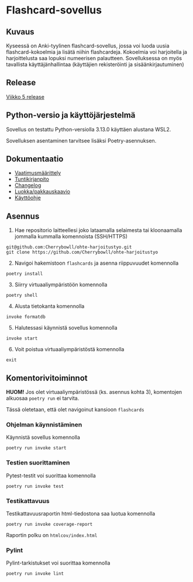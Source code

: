 # Flashcard-sovellus

## Kuvaus

Kyseessä on Anki-tyylinen flashcard-sovellus, jossa voi luoda uusia flashcard-kokoelmia ja lisätä niihin flashcardeja. Kokoelmia voi harjoitella ja harjoittelusta saa lopuksi numeerisen palautteen.
Sovelluksessa on myös tavallista käyttäjänhallintaa (käyttäjien rekisteröinti ja sisäänkirjautuminen)

## Release

[Viikko 5 release](https://github.com/Cherrybowll/ohte-harjoitustyo/releases/tag/viikko5)

## Python-versio ja käyttöjärjestelmä

Sovellus on testattu Python-versiolla 3.13.0 käyttäen alustana WSL2.

Sovelluksen asentaminen tarvitsee lisäksi Poetry-asennuksen.

## Dokumentaatio

- [Vaatimusmäärittely](https://github.com/Cherrybowll/ohte-harjoitustyo/blob/master/flashcards/dokumentaatio/vaatimusmaarittely.md)
- [Tuntikirjanpito](https://github.com/Cherrybowll/ohte-harjoitustyo/blob/master/flashcards/dokumentaatio/tuntikirjanpito.md)
- [Changelog](https://github.com/Cherrybowll/ohte-harjoitustyo/blob/master/flashcards/dokumentaatio/changelog.md)
- [Luokka/pakkauskaavio](https://github.com/Cherrybowll/ohte-harjoitustyo/blob/master/flashcards/dokumentaatio/arkkitehtuuri.md)
- [Käyttöohje](https://github.com/Cherrybowll/ohte-harjoitustyo/blob/master/flashcards/dokumentaatio/kayttoohje.md)

## Asennus

1. Hae repositorio laitteellesi joko lataamalla selaimesta tai kloonaamalla jommalla kummalla komennoista (SSH/HTTPS)
```
git@github.com:Cherrybowll/ohte-harjoitustyo.git
git clone https://github.com/Cherrybowll/ohte-harjoitustyo
```

2. Navigoi hakemistoon `flashcards` ja asenna riippuvuudet komennolla
```
poetry install
```

3. Siirry virtuaaliympäristöön komennolla
```
poetry shell
```

4. Alusta tietokanta komennolla
```
invoke formatdb
```

5. Halutessasi käynnistä sovellus komennolla
```
invoke start
```

6. Voit poistua virtuaaliympäristöstä komennolla
```
exit
```

## Komentorivitoiminnot

**HUOM!** Jos olet virtuaaliympäristössä (ks. asennus kohta 3), komentojen alkuosaa `poetry run` ei tarvita.

Tässä oletetaan, että olet navigoinut kansioon `flashcards`

### Ohjelman käynnistäminen

Käynnistä sovellus komennolla
```
poetry run invoke start
```

### Testien suorittaminen
Pytest-testit voi suorittaa komennolla
```
poetry run invoke test
```

### Testikattavuus
Testikattavuusraportin html-tiedostona saa luotua komennolla
```
poetry run invoke coverage-report
```
Raportin polku on `htmlcov/index.html`

### Pylint
Pylint-tarkistukset voi suorittaa komennolla
```
poetry run invoke lint
```
